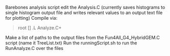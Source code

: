 Barebones analysis script
edit the Analysis.C (currently saves histograms to single histogram output file and writes relevant values to an output text file for plotting)
Compile via:
> root
[] .L Analyze.C+

Make a list of paths to the output files from the Fun4All_G4_HybridGEM.C script (name it TreeList.txt)
Run the runningScript.sh to run the RunAnalyze.C over the files
